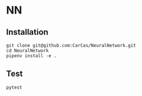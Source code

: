 # NN
## Installation
```
git clone git@github.com:CarCas/NeuralNetwork.git
cd NeuralNetwork
pipenv install -e .
```

## Test
```
pytest
```
